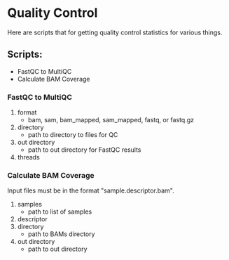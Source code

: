 # Quality Control

Here are scripts that for getting quality control statistics for various things.

## Scripts:
- FastQC to MultiQC
- Calculate BAM Coverage

### FastQC to MultiQC

1. format
    - bam, sam, bam_mapped, sam_mapped, fastq, or fastq.gz
2. directory
    - path to directory to files for QC
3. out directory
    - path to out directory for FastQC results 
4. threads

### Calculate BAM Coverage

Input files must be in the format "sample.descriptor.bam".

1. samples
    - path to list of samples
2. descriptor
3. directory
    - path to BAMs directory
4. out directory 
    - path to out directory
